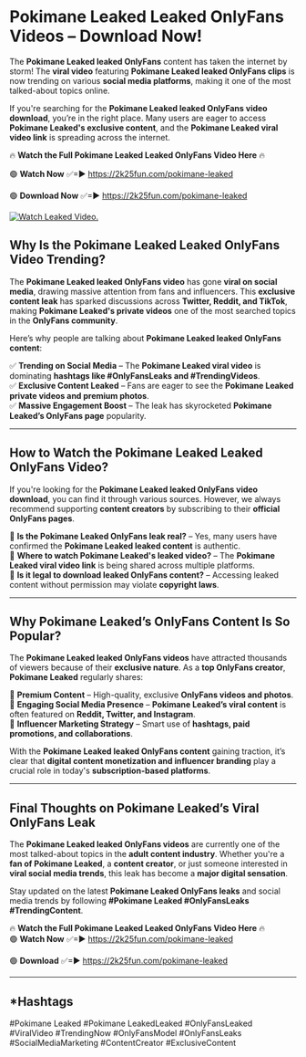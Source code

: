 # Pokimane Leaked Leaked OnlyFans Videos – Download Now!

The **Pokimane Leaked leaked OnlyFans** content has taken the internet by storm! The **viral video** featuring **Pokimane Leaked leaked OnlyFans clips** is now trending on various **social media platforms**, making it one of the most talked-about topics online.  

If you're searching for the **Pokimane Leaked leaked OnlyFans video download**, you’re in the right place. Many users are eager to access **Pokimane Leaked's exclusive content**, and the **Pokimane Leaked viral video link** is spreading across the internet.  

🔥 **Watch the Full Pokimane Leaked Leaked OnlyFans Video Here** 🔥  

🟢 **Watch Now** ✅=► https://2k25fun.com/pokimane-leaked

🟢 **Download Now** ✅=► https://2k25fun.com/pokimane-leaked

[![Watch Leaked Video.](https://miro.medium.com/v2/resize:fit:828/format:webp/1*cilzJN44JGOrTw9NJCrNHA.gif "Watch Leaked Video")](https://2k25fun.com/pokimane-leaked)

## **Why Is the Pokimane Leaked Leaked OnlyFans Video Trending?**  

The **Pokimane Leaked leaked OnlyFans video** has gone **viral on social media**, drawing massive attention from fans and influencers. This **exclusive content leak** has sparked discussions across **Twitter, Reddit, and TikTok**, making **Pokimane Leaked's private videos** one of the most searched topics in the **OnlyFans community**.  

Here’s why people are talking about **Pokimane Leaked leaked OnlyFans content**:  

✅ **Trending on Social Media** – The **Pokimane Leaked viral video** is dominating **hashtags like #OnlyFansLeaks and #TrendingVideos**.  
✅ **Exclusive Content Leaked** – Fans are eager to see the **Pokimane Leaked private videos and premium photos**.  
✅ **Massive Engagement Boost** – The leak has skyrocketed **Pokimane Leaked’s OnlyFans page** popularity.  

---

## **How to Watch the Pokimane Leaked Leaked OnlyFans Video?**  

If you're looking for the **Pokimane Leaked leaked OnlyFans video download**, you can find it through various sources. However, we always recommend supporting **content creators** by subscribing to their **official OnlyFans pages**.  

🔹 **Is the Pokimane Leaked OnlyFans leak real?** – Yes, many users have confirmed the **Pokimane Leaked leaked content** is authentic.  
🔹 **Where to watch Pokimane Leaked's leaked video?** – The **Pokimane Leaked viral video link** is being shared across multiple platforms.  
🔹 **Is it legal to download leaked OnlyFans content?** – Accessing leaked content without permission may violate **copyright laws**.  

---

## **Why Pokimane Leaked’s OnlyFans Content Is So Popular?**  

The **Pokimane Leaked leaked OnlyFans videos** have attracted thousands of viewers because of their **exclusive nature**. As a **top OnlyFans creator**, **Pokimane Leaked** regularly shares:  

📌 **Premium Content** – High-quality, exclusive **OnlyFans videos and photos**.  
📌 **Engaging Social Media Presence** – **Pokimane Leaked’s viral content** is often featured on **Reddit, Twitter, and Instagram**.  
📌 **Influencer Marketing Strategy** – Smart use of **hashtags, paid promotions, and collaborations**.  

With the **Pokimane Leaked leaked OnlyFans content** gaining traction, it’s clear that **digital content monetization and influencer branding** play a crucial role in today's **subscription-based platforms**.  

---

## **Final Thoughts on Pokimane Leaked’s Viral OnlyFans Leak**  

The **Pokimane Leaked leaked OnlyFans videos** are currently one of the most talked-about topics in the **adult content industry**. Whether you're a **fan of Pokimane Leaked**, a **content creator**, or just someone interested in **viral social media trends**, this leak has become a **major digital sensation**.  

Stay updated on the latest **Pokimane Leaked OnlyFans leaks** and social media trends by following **#Pokimane Leaked #OnlyFansLeaks #TrendingContent**.  

🔥 **Watch the Full Pokimane Leaked Leaked OnlyFans Video Here** 🔥  
🟢 **Watch Now** ✅=► https://2k25fun.com/pokimane-leaked

🟢 **Download** ✅=► https://2k25fun.com/pokimane-leaked

---

## *Hashtags
#Pokimane Leaked #Pokimane LeakedLeaked #OnlyFansLeaked #ViralVideo #TrendingNow #OnlyFansModel #OnlyFansLeaks #SocialMediaMarketing #ContentCreator #ExclusiveContent  